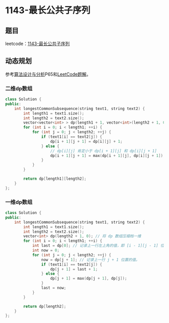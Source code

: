 # 1143-最长公共子序列

## 题目

leetcode：[1143-最长公共子序列](https://leetcode-cn.com/problems/longest-common-subsequence/)

## 动态规划

参考[算法设计与分析](https://book.douban.com/subject/6434299/)P65和[LeetCode题解](https://leetcode-cn.com/problems/longest-common-subsequence/solution/dong-tai-gui-hua-zhi-zui-chang-gong-gong-zi-xu-lie/)。

### 二维dp数组

```c++
class Solution {
public:
    int longestCommonSubsequence(string text1, string text2) {
        int length1 = text1.size();
        int length2 = text2.size();
        vector<vector<int> > dp(length1 + 1, vector<int>(length2 + 1, 0));
        for (int i = 0; i < length1; ++i) {
            for (int j = 0; j < length2; ++j) {
                if (text1[i] == text2[j]) {
                    dp[i + 1][j + 1] = dp[i][j] + 1;
                } else {
                    // dp[i][j] 肯定小于 dp[i + 1][j] 和 dp[i][j + 1]
                    dp[i + 1][j + 1] = max(dp[i + 1][j], dp[i][j + 1]);
                }
            }
        }

        return dp[length1][length2];
    }
};
```

### 一维dp数组

```c++
class Solution {
public:
    int longestCommonSubsequence(string text1, string text2) {
        int length1 = text1.size();
        int length2 = text2.size();
        vector<int> dp(length2 + 1, 0); // 将 dp 数组压缩档一维
        for (int i = 0; i < length1; ++i) {
            int last = dp[0]; // 记录上一行左上角的值，即 [i - 1][j - 1] 位置上的值。
            int now = 0;
            for (int j = 0; j < length2; ++j) {
                now = dp[j + 1]; // 记录上一行 j + 1 位置的值。
                if (text1[i] == text2[j]) {
                    dp[j + 1] = last + 1;
                } else {
                    dp[j + 1] = max(dp[j + 1], dp[j]);
                }
                last = now;
            }
        }

        return dp[length2];
    }
};
```

